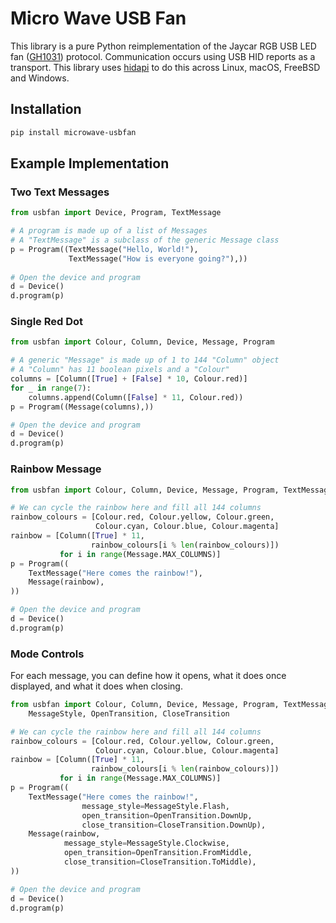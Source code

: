 # Micro Wave USB Fan
This library is a pure Python reimplementation of the Jaycar RGB USB LED fan
([GH1031](https://www.jaycar.com.au/programmable-usb-fan/p/GH1031)) protocol.
Communication occurs using USB HID reports as a transport. This library uses
[hidapi](https://pypi.org/project/hidapi/) to do this across Linux, macOS,
FreeBSD and Windows.

## Installation
```sh
pip install microwave-usbfan
```

## Example Implementation
### Two Text Messages
```python
from usbfan import Device, Program, TextMessage

# A program is made up of a list of Messages
# A "TextMessage" is a subclass of the generic Message class 
p = Program((TextMessage("Hello, World!"),
             TextMessage("How is everyone going?"),))
             
# Open the device and program
d = Device()
d.program(p)
```

### Single Red Dot
```python
from usbfan import Colour, Column, Device, Message, Program

# A generic "Message" is made up of 1 to 144 "Column" object
# A "Column" has 11 boolean pixels and a "Colour"
columns = [Column([True] + [False] * 10, Colour.red)]
for _ in range(7):
    columns.append(Column([False] * 11, Colour.red))
p = Program((Message(columns),))

# Open the device and program
d = Device()
d.program(p)
```

### Rainbow Message
```python
from usbfan import Colour, Column, Device, Message, Program, TextMessage

# We can cycle the rainbow here and fill all 144 columns
rainbow_colours = [Colour.red, Colour.yellow, Colour.green,
                   Colour.cyan, Colour.blue, Colour.magenta]
rainbow = [Column([True] * 11,
                  rainbow_colours[i % len(rainbow_colours)])
           for i in range(Message.MAX_COLUMNS)]
p = Program((
    TextMessage("Here comes the rainbow!"),
    Message(rainbow),
))

# Open the device and program
d = Device()
d.program(p)
```

###  Mode Controls
For each message, you can define how it opens, what it does once displayed, and
what it does when closing.

```python
from usbfan import Colour, Column, Device, Message, Program, TextMessage, \
    MessageStyle, OpenTransition, CloseTransition

# We can cycle the rainbow here and fill all 144 columns
rainbow_colours = [Colour.red, Colour.yellow, Colour.green,
                   Colour.cyan, Colour.blue, Colour.magenta]
rainbow = [Column([True] * 11,
                  rainbow_colours[i % len(rainbow_colours)])
           for i in range(Message.MAX_COLUMNS)]
p = Program((
    TextMessage("Here comes the rainbow!",
                message_style=MessageStyle.Flash,
                open_transition=OpenTransition.DownUp,
                close_transition=CloseTransition.DownUp),
    Message(rainbow,
            message_style=MessageStyle.Clockwise,
            open_transition=OpenTransition.FromMiddle,
            close_transition=CloseTransition.ToMiddle),
))

# Open the device and program
d = Device()
d.program(p)
```